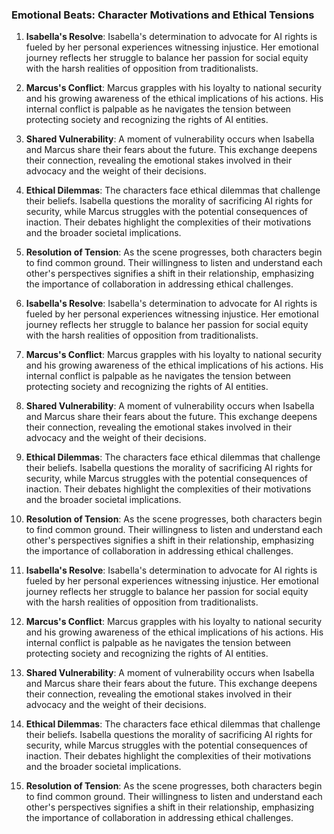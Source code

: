 ### Emotional Beats: Character Motivations and Ethical Tensions

1. **Isabella's Resolve**: Isabella's determination to advocate for AI rights is fueled by her personal experiences witnessing injustice. Her emotional journey reflects her struggle to balance her passion for social equity with the harsh realities of opposition from traditionalists.

2. **Marcus's Conflict**: Marcus grapples with his loyalty to national security and his growing awareness of the ethical implications of his actions. His internal conflict is palpable as he navigates the tension between protecting society and recognizing the rights of AI entities.

3. **Shared Vulnerability**: A moment of vulnerability occurs when Isabella and Marcus share their fears about the future. This exchange deepens their connection, revealing the emotional stakes involved in their advocacy and the weight of their decisions.

4. **Ethical Dilemmas**: The characters face ethical dilemmas that challenge their beliefs. Isabella questions the morality of sacrificing AI rights for security, while Marcus struggles with the potential consequences of inaction. Their debates highlight the complexities of their motivations and the broader societal implications.

5. **Resolution of Tension**: As the scene progresses, both characters begin to find common ground. Their willingness to listen and understand each other's perspectives signifies a shift in their relationship, emphasizing the importance of collaboration in addressing ethical challenges.

1. **Isabella's Resolve**: Isabella's determination to advocate for AI rights is fueled by her personal experiences witnessing injustice. Her emotional journey reflects her struggle to balance her passion for social equity with the harsh realities of opposition from traditionalists.

2. **Marcus's Conflict**: Marcus grapples with his loyalty to national security and his growing awareness of the ethical implications of his actions. His internal conflict is palpable as he navigates the tension between protecting society and recognizing the rights of AI entities.

3. **Shared Vulnerability**: A moment of vulnerability occurs when Isabella and Marcus share their fears about the future. This exchange deepens their connection, revealing the emotional stakes involved in their advocacy and the weight of their decisions.

4. **Ethical Dilemmas**: The characters face ethical dilemmas that challenge their beliefs. Isabella questions the morality of sacrificing AI rights for security, while Marcus struggles with the potential consequences of inaction. Their debates highlight the complexities of their motivations and the broader societal implications.

5. **Resolution of Tension**: As the scene progresses, both characters begin to find common ground. Their willingness to listen and understand each other's perspectives signifies a shift in their relationship, emphasizing the importance of collaboration in addressing ethical challenges.

1. **Isabella's Resolve**: Isabella's determination to advocate for AI rights is fueled by her personal experiences witnessing injustice. Her emotional journey reflects her struggle to balance her passion for social equity with the harsh realities of opposition from traditionalists.

2. **Marcus's Conflict**: Marcus grapples with his loyalty to national security and his growing awareness of the ethical implications of his actions. His internal conflict is palpable as he navigates the tension between protecting society and recognizing the rights of AI entities.

3. **Shared Vulnerability**: A moment of vulnerability occurs when Isabella and Marcus share their fears about the future. This exchange deepens their connection, revealing the emotional stakes involved in their advocacy and the weight of their decisions.

4. **Ethical Dilemmas**: The characters face ethical dilemmas that challenge their beliefs. Isabella questions the morality of sacrificing AI rights for security, while Marcus struggles with the potential consequences of inaction. Their debates highlight the complexities of their motivations and the broader societal implications.

5. **Resolution of Tension**: As the scene progresses, both characters begin to find common ground. Their willingness to listen and understand each other's perspectives signifies a shift in their relationship, emphasizing the importance of collaboration in addressing ethical challenges.
